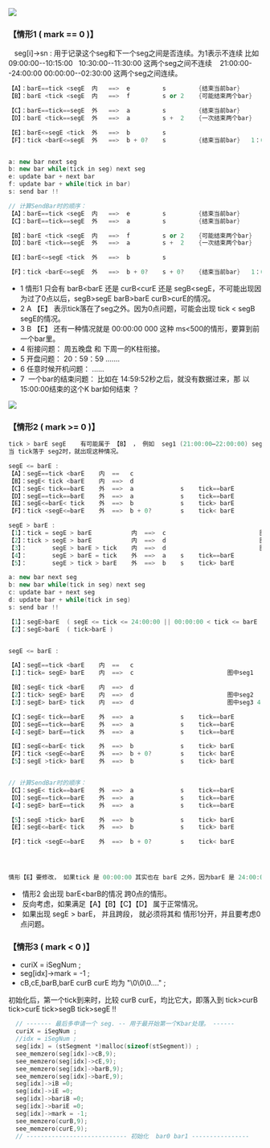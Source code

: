 ![](https://github.com/asialiugf/blogs/blob/master/uquant/k_calculte001.PNG)
### 【情形1 ( mark == 0 )】
    seg[i]->sn : 用于记录这个seg和下一个seg之间是否连续。为1表示不连续 比如 09:00:00--10:15:00   10:30:00--11:30:00 这两个seg之间不连续
    21:00:00--24:00:00  00:00:00--02:30:00 这两个seg之间连续。 
```c++
【A】：barE==tick <segE  内   ==>  e         s         {结束当前bar}
【B】：barE <tick <segE  内   ==>  f         s or 2    {可能结束两个bar}

【C】：barE==tick==segE  外   ==>  a         s         {结束当前bar}
【D】：barE <tick==segE  外   ==>  a         s +  2    {一次结束两个bar}

【E】：barE<=segE <tick  外   ==>  b         s
【F】：tick <barE<=segE  外   ==>  b + 0?    s         {结束当前bar}   1：0点问题（A B，见下）  2：无效tick     4：第一个tick 


a: new bar next seg 
b: new bar while(tick in seg) next seg 
e: update bar + next bar
f: update bar + while(tick in bar)
s: send bar !!

// 计算SendBar时的顺序：
【A】：barE==tick <segE  内   ==>  e         s         {结束当前bar}
【C】：barE==tick==segE  外   ==>  a         s         {结束当前bar}

【B】：barE <tick <segE  内   ==>  f         s or 2    {可能结束两个bar}
【D】：barE <tick==segE  外   ==>  a         s +  2    {一次结束两个bar}

【E】：barE<=segE <tick  外   ==>  b         s

【F】：tick <barE<=segE  外   ==>  b + 0?    s + 0?    {结束当前bar}   1：0点问题（A B，见下）  2：无效tick     4：第一个tick 

```
- 1  情形1 只会有 barB<barE 还是 curB<curE 还是 segB<segE，不可能出现因为过了0点以后，segB>segE barB>barE curB>curE的情况。
- 2  A  【E】 表示tick落在了seg之外。因为0点问题，可能会出现 tick < segB segE的情况。
- 3  B  【E】 还有一种情况就是 00:00:00 000 这种 ms<500的情形，要算到前一个bar里。
- 4  衔接问题： 周五晚盘 和 下周一的K柱衔接。
- 5  开盘问题： 20：59：59 .......
- 6  任意时候开机问题： ......
- 7  一个bar的结束问题： 比如在 14:59:52秒之后，就没有数据过来，那 以15:00:00结束的这个K bar如何结束 ？




![](https://github.com/asialiugf/blogs/blob/master/uquant/k_calculte003.PNG)
### 【情形2 ( mark >= 0 )】
```c++
tick > barE segE    有可能属于 【B】 ， 例如  seg1 (21:00:00—22:00:00) seg2(22:30:00—24:00:00) seg3(00:00:00—01:00:00) 属于一个BAR
当 tick落于 seg2时，就出现这种情况。

segE <= barE : 
【A】：segE==tick <barE    内  ==   c
【B】：segE< tick <barE    内  ==>  d
【C】：segE< tick==barE    外  ==>  a             s    tick==barE
【D】：segE==tick==barE    外  ==>  a             s    tick==barE
【E】：segE<=barE< tick    外  ==>  b             s    tick> barE
【F】：tick <segE<=barE    外  ==>  b + 0?        s    tick< barE             0点问题   

segE > barE : 
【1】：tick = segE > barE           内  ==>  c                          图中seg1
【2】：tick > segE > barE           内  ==>  d                          图中seg2 
【3】：       segE > barE > tick    内  ==>  d                          图中seg3 4 5 
【4】：       segE > barE = tick    外  ==>  a    s    tick==barE
【5】：       segE > tick > barE    外  ==>  b    s    tick> barE

a: new bar next seg 
b: new bar while(tick in seg) next seg 
c: update bar + next seg
d: update bar + while(tick in seg)
s: send bar !!

【1】：segE>barE  ( segE <= tick <= 24:00:00 || 00:00:00 < tick <= barE )  属于上面的 【A】【B】
【2】：segE>barE  ( tick>barE )


segE <= barE : 

【A】：segE==tick <barE    内  ==   c
【1】：tick= segE> barE    内  ==>  c                          图中seg1

【B】：segE< tick <barE    内  ==>  d
【2】：tick> segE> barE    内  ==>  d                          图中seg2 
【3】：segE> barE> tick    内  ==>  d                          图中seg3 4 5 

【C】：segE< tick==barE    外  ==>  a             s    tick==barE
【D】：segE==tick==barE    外  ==>  a             s    tick==barE
【4】：segE> barE==tick    外  ==>  a             s    tick==barE

【E】：segE<=barE< tick    外  ==>  b             s    tick> barE
【F】：tick <segE<=barE    外  ==>  b + 0?        s    tick< barE             0点问题   
【5】：segE >tick> barE    外  ==>  b             s    tick> barE


// 计算SendBar时的顺序：
【C】：segE< tick==barE    外  ==>  a             s    tick==barE
【D】：segE==tick==barE    外  ==>  a             s    tick==barE
【4】：segE> barE==tick    外  ==>  a             s    tick==barE

【5】：segE >tick> barE    外  ==>  b             s    tick> barE
【E】：segE<=barE< tick    外  ==>  b             s    tick> barE

【F】：tick <segE<=barE    外  ==>  b + 0?        s    tick< barE             0点问题   




情形【E】要修改， 如果tick 是 00:00:00 其实也在 barE 之外，因为barE 是 24:00:00。但 tick < barE

```
-  情形2 会出现 barE<barB的情况 跨0点的情形。
-  反向考虑，如果满足【A】【B】【C】【D】 属于正常情况。
-  如果出现 segE > barE， 并且跨段， 就必须将其和 情形1分开，并且要考虑0点问题。

### 【情形3 ( mark <  0 )】
- curiX = iSegNum ;
- seg[idx]->mark = -1 ;
- cB,cE,barB,barE curB curE 均为 "\0\0\0...." ;

初始化后，第一个tick到来时，比较 curB curE，均比它大，即落入到 tick>curB tick>curE tick>segB tick>segE !!

```c
  // ------- 最后多申请一个 seg. -- 用于最开始第一个Kbar处理。 ------
  curiX = iSegNum ;
  //idx = iSegNum ;
  seg[idx] = (stSegment *)malloc(sizeof(stSegment)) ;
  see_memzero(seg[idx]->cB,9);
  see_memzero(seg[idx]->cE,9);
  see_memzero(seg[idx]->barB,9);
  see_memzero(seg[idx]->barE,9);
  seg[idx]->iB =0;
  seg[idx]->iE =0;
  seg[idx]->bariB =0;
  seg[idx]->bariE =0;
  seg[idx]->mark = -1;
  see_memzero(curB,9);
  see_memzero(curE,9);
  // ---------------------------- 初始化  bar0 bar1 ----------------
```
